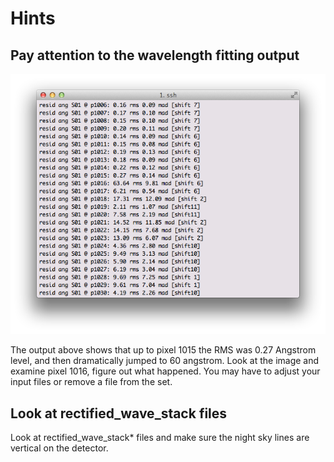 # Hints

## Pay attention to the wavelength fitting output

![Screenshot](image10.png "The output above shows that up to pixel 1015 the RMS was 0.27 Angstrom level, and then dramatically jumped to 60 angstrom. Look at the image and examine pixel 1016, figure out what happened. You may have to adjust your input files or remove a file from the set.")

The output above shows that up to pixel 1015 the RMS was 0.27 Angstrom level, and then dramatically jumped to 60 angstrom. Look at the image and examine pixel 1016, figure out what happened. You may have to adjust your input files or remove a file from the set.

## Look at rectified_wave_stack files

Look at rectified_wave_stack* files and make sure the night sky lines are vertical on the detector.